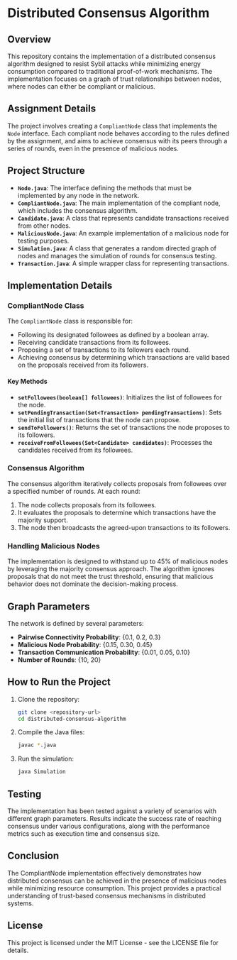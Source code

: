 # Distributed Consensus Algorithm

## Overview
This repository contains the implementation of a distributed consensus algorithm designed to resist Sybil attacks while minimizing energy consumption compared to traditional proof-of-work mechanisms. The implementation focuses on a graph of trust relationships between nodes, where nodes can either be compliant or malicious.

## Assignment Details
The project involves creating a `CompliantNode` class that implements the `Node` interface. Each compliant node behaves according to the rules defined by the assignment, and aims to achieve consensus with its peers through a series of rounds, even in the presence of malicious nodes.

## Project Structure
- **`Node.java`**: The interface defining the methods that must be implemented by any node in the network.
- **`CompliantNode.java`**: The main implementation of the compliant node, which includes the consensus algorithm.
- **`Candidate.java`**: A class that represents candidate transactions received from other nodes.
- **`MaliciousNode.java`**: An example implementation of a malicious node for testing purposes.
- **`Simulation.java`**: A class that generates a random directed graph of nodes and manages the simulation of rounds for consensus testing.
- **`Transaction.java`**: A simple wrapper class for representing transactions.

## Implementation Details

### CompliantNode Class
The `CompliantNode` class is responsible for:
- Following its designated followees as defined by a boolean array.
- Receiving candidate transactions from its followees.
- Proposing a set of transactions to its followers each round.
- Achieving consensus by determining which transactions are valid based on the proposals received from its followers.

#### Key Methods
- **`setFollowees(boolean[] followees)`**: Initializes the list of followees for the node.
- **`setPendingTransaction(Set<Transaction> pendingTransactions)`**: Sets the initial list of transactions that the node can propose.
- **`sendToFollowers()`**: Returns the set of transactions the node proposes to its followers.
- **`receiveFromFollowees(Set<Candidate> candidates)`**: Processes the candidates received from its followees.

### Consensus Algorithm
The consensus algorithm iteratively collects proposals from followees over a specified number of rounds. At each round:
1. The node collects proposals from its followees.
2. It evaluates the proposals to determine which transactions have the majority support.
3. The node then broadcasts the agreed-upon transactions to its followers.

### Handling Malicious Nodes
The implementation is designed to withstand up to 45% of malicious nodes by leveraging the majority consensus approach. The algorithm ignores proposals that do not meet the trust threshold, ensuring that malicious behavior does not dominate the decision-making process.

## Graph Parameters
The network is defined by several parameters:
- **Pairwise Connectivity Probability**: {0.1, 0.2, 0.3}
- **Malicious Node Probability**: {0.15, 0.30, 0.45}
- **Transaction Communication Probability**: {0.01, 0.05, 0.10}
- **Number of Rounds**: {10, 20}

## How to Run the Project

1. Clone the repository:
   ```bash
   git clone <repository-url>
   cd distributed-consensus-algorithm
   ```

2. Compile the Java files:
   ```bash
   javac *.java
   ```

3. Run the simulation:
   ```bash
   java Simulation
   ```

## Testing
The implementation has been tested against a variety of scenarios with different graph parameters. Results indicate the success rate of reaching consensus under various configurations, along with the performance metrics such as execution time and consensus size.

## Conclusion
The CompliantNode implementation effectively demonstrates how distributed consensus can be achieved in the presence of malicious nodes while minimizing resource consumption. This project provides a practical understanding of trust-based consensus mechanisms in distributed systems.

## License
This project is licensed under the MIT License - see the LICENSE file for details.